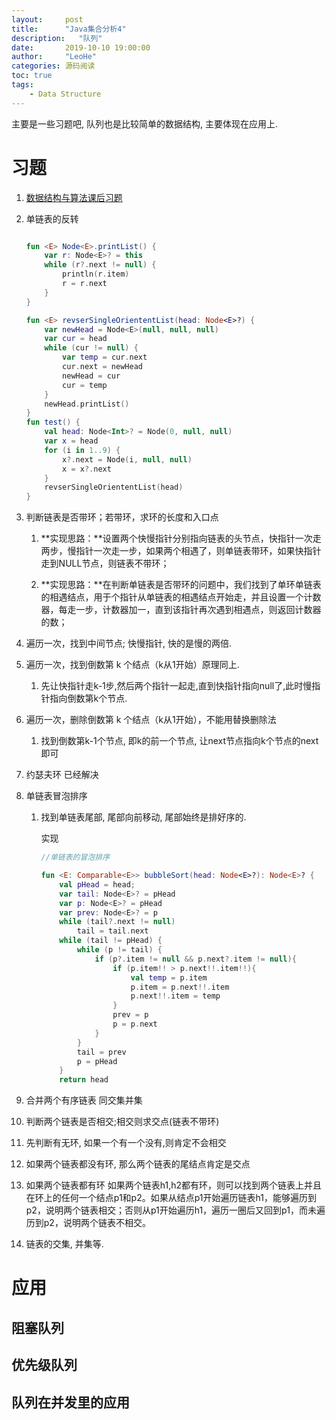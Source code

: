 ```yaml
---
layout:     post
title:      "Java集合分析4"
description:   "队列"
date:       2019-10-10 19:00:00
author:     "LeoHe"
categories: 源码阅读
toc: true
tags:
    - Data Structure
---
```




主要是一些习题吧, 队列也是比较简单的数据结构, 主要体现在应用上.

<!-- more -->

# 习题



1. [数据结构与算法课后习题](https://github.com/hefuduo/algorithm/blob/master/kotlinimpl/src/main/kotlin/kotlinimpl/chapter3.kt)

2. 单链表的反转 

   ```kotlin
   
   fun <E> Node<E>.printList() {
       var r: Node<E>? = this
       while (r?.next != null) {
           println(r.item)
           r = r.next
       }
   }
   
   fun <E> revserSingleOriententList(head: Node<E>?) {
       var newHead = Node<E>(null, null, null)
       var cur = head
       while (cur != null) {
           var temp = cur.next
           cur.next = newHead
           newHead = cur
           cur = temp
       }
       newHead.printList()
   }
   fun test() {
       val head: Node<Int>? = Node(0, null, null)
       var x = head
       for (i in 1..9) {
           x?.next = Node(i, null, null)
           x = x?.next
       }
       revserSingleOriententList(head)
   }
   ```

   

3. 判断链表是否带环；若带环，求环的长度和入口点

   1. **实现思路：**设置两个快慢指针分别指向链表的头节点，快指针一次走两步，慢指针一次走一步，如果两个相遇了，则单链表带环，如果快指针走到NULL节点，则链表不带环；

   2. **实现思路：**在判断单链表是否带环的问题中，我们找到了单环单链表的相遇结点，用于个指针从单链表的相遇结点开始走，并且设置一个计数器，每走一步，计数器加一，直到该指针再次遇到相遇点，则返回计数器的数；

4. 遍历一次，找到中间节点; 快慢指针, 快的是慢的两倍.

5. 遍历一次，找到倒数第 k 个结点（k从1开始）原理同上.

   1. 先让快指针走k-1步,然后两个指针一起走,直到快指针指向null了,此时慢指针指向倒数第k个节点.

6. 遍历一次，删除倒数第 k 个结点（k从1开始），不能用替换删除法

   1. 找到倒数第k-1个节点, 即k的前一个节点, 让next节点指向k个节点的next即可

7. 约瑟夫环 已经解决

8. 单链表冒泡排序

   1. 找到单链表尾部, 尾部向前移动, 尾部始终是排好序的.

      实现

      ```kotlin
      //单链表的冒泡排序
      
      fun <E: Comparable<E>> bubbleSort(head: Node<E>?): Node<E>? {
          val pHead = head;
          var tail: Node<E>? = pHead
          var p: Node<E>? = pHead
          var prev: Node<E>? = p
          while (tail?.next != null)
              tail = tail.next
          while (tail != pHead) {
              while (p != tail) {
                  if (p?.item != null && p.next?.item != null){
                      if (p.item!! > p.next!!.item!!){
                          val temp = p.item
                          p.item = p.next!!.item
                          p.next!!.item = temp
                      }
                      prev = p
                      p = p.next
                  }
              }
              tail = prev
              p = pHead
          }
          return head
      
      ```

      

      

      

9. 合并两个有序链表 同交集并集

   

10. 判断两个链表是否相交;相交则求交点(链表不带环)

   1. 先判断有无环, 如果一个有一个没有,则肯定不会相交
   2. 如果两个链表都没有环, 那么两个链表的尾结点肯定是交点
   3. 如果两个链表都有环 如果两个链表h1,h2都有环，则可以找到两个链表上并且在环上的任何一个结点p1和p2。如果从结点p1开始遍历链表h1，能够遍历到p2，说明两个链表相交；否则从p1开始遍历h1，遍历一圈后又回到p1，而未遍历到p2，说明两个链表不相交。

11. 链表的交集, 并集等.

# 应用

## 阻塞队列

## 优先级队列

## 队列在并发里的应用


